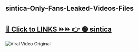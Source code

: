 
 ## sintica-Only-Fans-Leaked-Videos-Files

# <h2><a href="https://mediaupload.pro?sintica">🔗 Click to LINKS ⏩⏩ 👉 🟢 sintica </a></h2>

<a href="https://mediaupload.pro?sintica" rel="nofollow" data-target="animated-image.originalLink"><img src="https://i.ibb.co.com/xMMVF88/686577567.gif" alt="Viral Video Original" style="max-width: 100%; display: inline-block;" data-target="animated-image.originalImage"></a>